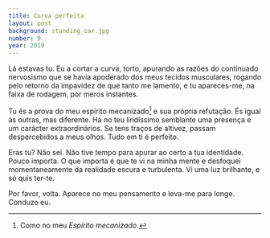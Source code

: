 ```yaml
---
title: Curva perfeita
layout: post
background: standing_car.jpg
number: 9
year: 2019
---
```


Lá estavas tu. Eu a cortar a curva, torto, apurando as razões do continuado nervosismo que se havia apoderado dos meus tecidos musculares, rogando pelo retorno da impavidez de que tanto me lamento, e tu apareces-me, na faixa de rodagem, por meros instantes.

Tu és a prova do meu espírito mecanizado[^1] e sua própria refutação. És igual às outras, mas diferente. Há no teu lindíssimo semblante uma presença e um carácter extraordinários. Se tens traços de altivez, passam despercebidos a meus olhos. Tudo em ti é perfeito.

Eras tu? Não sei. Não tive tempo para apurar ao certo a tua identidade. Pouco importa. O que importa é que te vi na minha mente e desfoquei momentaneamente da realidade escura e turbulenta. Vi uma luz brilhante, e só quis ter-te.

Por favor, volta. Aparece no meu pensamento e leva-me para longe. Conduzo eu.

[^1]: Como no meu *Espírito mecanizado*.
